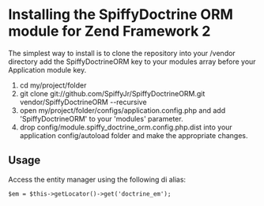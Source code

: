 # Installing the SpiffyDoctrine ORM module for Zend Framework 2 
The simplest way to install is to clone the repository into your /vendor directory add the 
SpiffyDoctrineORM key to your modules array before your Application module key.

  1. cd my/project/folder
  2. git clone git://github.com/SpiffyJr/SpiffyDoctrineORM.git vendor/SpiffyDoctrineORM --recursive
  3. open my/project/folder/configs/application.config.php and add 'SpiffyDoctrineORM' to your 'modules' parameter.
  4. drop config/module.spiffy_doctrine_orm.config.php.dist into your application config/autoload folder
     and make the appropriate changes.
     
## Usage
Access the entity manager using the following di alias: 

    $em = $this->getLocator()->get('doctrine_em');